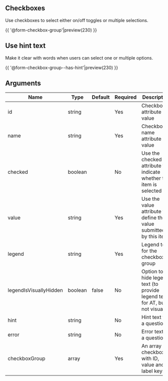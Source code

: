 ## Checkboxes

Use checkboxes to select either on/off toggles or multiple selections.

{{ '@form-checkbox-group'|preview(230) }}

## Use hint text

Make it clear with words when users can select one or multiple options.

{{ '@form-checkbox-group--has-hint'|preview(230) }}

## Arguments

| Name                    | Type    | Default | Required  | Description                                           
|---                      |---      |---      |---        |---        
| id                      | string  |         | Yes       | Checkbox id attribute value
| name                    | string  |         | Yes       | Checkbox name attribute value
| checked                 | boolean |         | No        | Use the checked attribute to indicate whether this item is selected
| value                   | string  |         | Yes       | Use the value attribute to define the value submitted by this item
| legend                  | string  |         | Yes       | Legend text for the checkbox group
| legendIsVisuallyHidden  | boolean | false   | No        | Option to hide legend text (to provide legend text for AT, but not visually)
| hint                    | string  |         | No        | Hint text for a question 
| error                   | string  |         | No        | Error text for a question
| checkboxGroup           | array   |         | Yes       | An array of checkboxes, with ID, value and label keys
